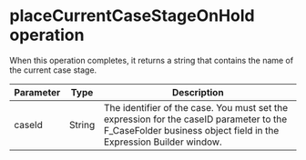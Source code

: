 # placeCurrentCaseStageOnHold operation

When this operation completes, it returns a string that contains the name of the current case
stage.

| Parameter   | Type   | Description                                                                                                                                                  |
|-------------|--------|--------------------------------------------------------------------------------------------------------------------------------------------------------------|
| caseId      | String | The identifier of the case. You must set the expression for the caseID parameter to the F\_CaseFolder business object field in the Expression Builder window. |